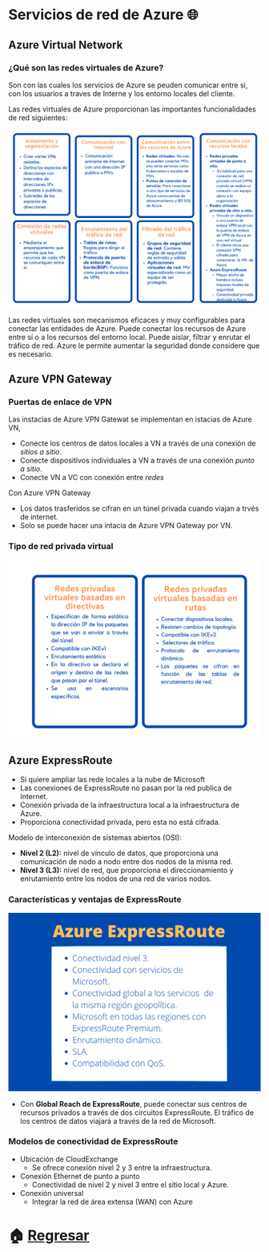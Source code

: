 # Servicios de red de Azure :globe_with_meridians:

## Azure Virtual Network

### ¿Qué son las redes virtuales de Azure?

Son con las cuales los servicios de Azure se peuden comunicar entre si, con los usuarios a traves de Interne y los entorno locales del cliente.

Las redes virtuales de Azure proporcionan las importantes funcionalidades de red siguientes:

<p align="center"> 
    <strong></strong>
    <img alt="TiposNubes" src="../Imagenes/VN.png"
    <strong></strong>
</p>

Las redes virtuales son mecanismos eficaces y muy configurables para conectar las entidades de Azure. Puede conectar los recursos de Azure entre sí o a los recursos del entorno local. Puede aislar, filtrar y enrutar el tráfico de red. Azure le permite aumentar la seguridad donde considere que es necesario.



## Azure VPN Gateway

### Puertas de enlace de VPN
Las instacias de Azure VPN Gatewat se implementan en istacias de Azure VN,
* Conecte los centros de datos locales a VN a través de una conexión de *sitios a sitio*.
* Conecte dispositivos individuales a VN a través de una conexión *punto a sitio*.
* Conecte VN a VC con conexión entre  *redes* 
  

Con Azure VPN Gateway
* Los datos trasferidos se cifran en un túnel privada cuando viajan a trvés de internet.
* Solo se puede hacer una intacia de Azure VPN Gateway por VN.
  
### Tipo de red privada virtual

<p align="center"> 
    <strong></strong>
    <img alt="TiposNubes" src="../Imagenes/TypeofVN.png"
    <strong></strong>
</p>


 
## Azure ExpressRoute
* Si quiere ampliar las rede locales a la nube de Microsoft
* Las conexiones de ExpressRoute no pasan por la red publica de Internet.
* Conexión privada de la infraestructura local a la infraestructura de Azure.
*  Proporciona conectividad privada, pero esta no está cifrada.
  
Modelo de interconexión de sistemas abiertos (OSI):
- **Nivel 2 (L2):** nivel de vínculo de datos, que proporciona una comunicación de nodo a nodo entre dos nodos de la misma red.
- **Nivel 3 (L3):** nivel de red, que proporciona el direccionamiento y enrutamiento entre los nodos de una red de varios nodos.

### Características y ventajas de ExpressRoute

<p align="center"> 
    <strong></strong>
    <img alt="TiposNubes" src="../Imagenes/ExpressRoute.png"
    <strong></strong>
</p>

* Con **Global Reach de ExpressRoute**, puede conectar sus centros de recursos privados a través de dos circuitos ExpressRoute. El tráfico de los centros de datos viajará a través de la red de Microsoft.


### Modelos de conectividad de ExpressRoute

* Ubicación de CloudExchange
  * Se ofrece conexión nivel 2 y 3 entre la infraestructura.
* Conexión Ethernet de punto a punto
  * Conectividad de nivel 2 y nivel 3 entre el sitio local y Azure.
* Conexión universal
    * Integrar la red de área extensa (WAN) con Azure 

# :house: [Regresar](https://github.com/NellyQuino/SummerCloud-Grupo-2/blob/main/contenido/semana_dos.md)